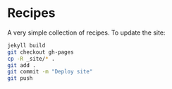 # Recipes
A very simple collection of recipes. To update the site:
```bash
jekyll build
git checkout gh-pages
cp -R _site/* .
git add .
git commit -m "Deploy site"
git push
```
